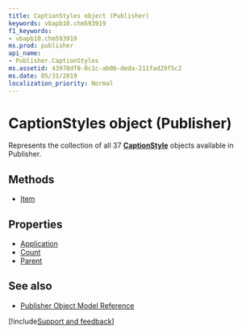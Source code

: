 ```yaml
---
title: CaptionStyles object (Publisher)
keywords: vbapb10.chm593919
f1_keywords:
- vbapb10.chm593919
ms.prod: publisher
api_name:
- Publisher.CaptionStyles
ms.assetid: 43978df8-0c1c-ab0b-deda-211fad29f5c2
ms.date: 05/31/2019
localization_priority: Normal
---
```



# CaptionStyles object (Publisher)

Represents the collection of all 37 **[CaptionStyle](Publisher.CaptionStyle.md)** objects available in Publisher.
 
## Methods

- [Item](Publisher.CaptionStyles.Item.md)

## Properties

- [Application](Publisher.CaptionStyles.Application.md)
- [Count](Publisher.CaptionStyles.Count.md)
- [Parent](Publisher.CaptionStyles.Parent.md)

## See also

- [Publisher Object Model Reference](overview/publisher/object-model.md)



[!include[Support and feedback](~/includes/feedback-boilerplate.md)]